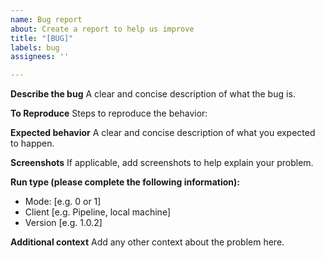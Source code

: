 ```yaml
---
name: Bug report
about: Create a report to help us improve
title: "[BUG]"
labels: bug
assignees: ''

---
```


**Describe the bug**
A clear and concise description of what the bug is.

**To Reproduce**
Steps to reproduce the behavior:

**Expected behavior**
A clear and concise description of what you expected to happen.

**Screenshots**
If applicable, add screenshots to help explain your problem.

**Run type (please complete the following information):**
 - Mode: [e.g. 0 or 1]
 - Client [e.g. Pipeline, local machine]
 - Version [e.g. 1.0.2]

**Additional context**
Add any other context about the problem here.
